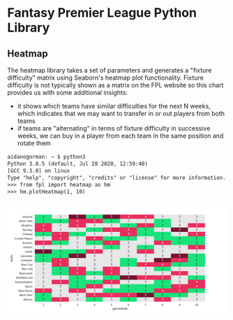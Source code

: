 # Fantasy Premier League Python Library

## Heatmap
The heatmap library takes a set of parameters and generates a "fixture difficulty" matrix using Seaborn's heatmap plot functionality. Fixture difficulty is not typically shown as a matrix on the FPL website so this chart provides us with some additional insights:
* it shows which teams have similar difficulties for the next N weeks, which indicates that we may want to transfer in or out players from both teams
* if teams are "alternating" in terms of fixture difficulty in successive weeks, we can buy in a player from each team in the same position and rotate them

```
aidanogorman: ~ $ python3
Python 3.8.5 (default, Jul 28 2020, 12:59:40) 
[GCC 9.3.0] on linux
Type "help", "copyright", "credits" or "license" for more information.
>>> from fpl import heatmap as hm
>>> hm.plotHeatmap(1, 10)
```
![FPL Heatmap Visualization](https://github.com/aidan-ogorman-dev/fpl/blob/main/images/fpl_heatmap.png)
